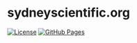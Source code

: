 sydneyscientific.org
====================
[![License](https://img.shields.io/badge/license-Apache--2.0%20OR%20MIT-blue.svg)](https://opensource.org/licenses/Apache-2.0)
[![GitHub Pages](https://github.com/sydney-scientific-foundation/sydney-scientific-foundation-www/actions/workflows/main.yml/badge.svg)](https://github.com/sydney-scientific-foundation/sydney-scientific-foundation-www/actions/workflows/main.yml)
